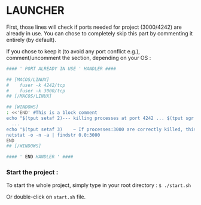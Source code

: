 # LAUNCHER

First, those lines will check if ports needed for project (3000/4242) are already in use.
You can chose to completely skip this part by commenting it entirely (by default).

If you chose to keep it (to avoid any port conflict e.g.), comment/uncomment the section, depending on your OS :
```bash
#### ' PORT ALREADY IN USE ' HANDLER ####

## [MACOS/LINUX]
#    fuser -k 4242/tcp
#    fuser -k 3000/tcp
## [/MACOS/LINUX]

## [WINDOWS]
: <<'END' #This is a block comment
echo "$(tput setaf 2)--- killing processes at port 4242 ... $(tput sgr 0)"
  ...
echo "$(tput setaf 3)    ~ If processes:3000 are correctly killed, this will return nothing : ~$(tput sgr 0)"
netstat -o -n -a | findstr 0.0:3000
END
## [/WINDOWS]

#### ' END HANDLER ' ####
```

### Start the project :
To start the whole project, simply type in your root directory :
`$ ./start.sh`

Or double-click on `start.sh` file.
